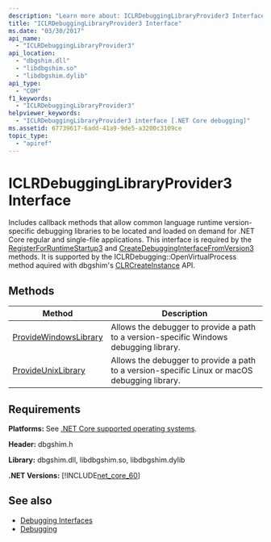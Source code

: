 ```yaml
---
description: "Learn more about: ICLRDebuggingLibraryProvider3 Interface"
title: "ICLRDebuggingLibraryProvider3 Interface"
ms.date: "03/30/2017"
api_name: 
  - "ICLRDebuggingLibraryProvider3"
api_location: 
  - "dbgshim.dll"
  - "libdbgshim.so"
  - "libdbgshim.dylib"
api_type: 
  - "COM"
f1_keywords: 
  - "ICLRDebuggingLibraryProvider3"
helpviewer_keywords: 
  - "ICLRDebuggingLibraryProvider3 interface [.NET Core debugging]"
ms.assetid: 67739617-6add-41a9-9de5-a3200c3109ce
topic_type: 
  - "apiref"
---
```

# ICLRDebuggingLibraryProvider3 Interface

Includes callback methods that allow common language runtime version-specific debugging libraries to be located and loaded on demand for .NET Core regular and single-file applications. This interface is required by the [RegisterForRuntimeStartup3](registerforruntimestartup3-function.md) and [CreateDebuggingInterfaceFromVersion3](createdebugginginterfacefromversion3-function.md) methods. It is supported by the ICLRDebugging::OpenVirtualProcess method aquired with dbgshim's [CLRCreateInstance](clrcreateinstance-function.md) API.
  
## Methods  
  
|Method|Description|  
|------------|-----------------|  
|[ProvideWindowsLibrary](iclrdebugginglibraryprovider3-providewindowslibrary-method.md)|Allows the debugger to provide a path to a version-specific Windows debugging library.|
|[ProvideUnixLibrary](iclrdebugginglibraryprovider3-provideunixlibrary-method.md)|Allows the debugger to provide a path to a version-specific Linux or macOS debugging library.|
  
## Requirements  

 **Platforms:** See [.NET Core supported operating systems](../../../core/install/windows.md?pivots=os-windows).  
  
 **Header:** dbgshim.h  
  
 **Library:** dbgshim.dll, libdbgshim.so, libdbgshim.dylib  
  
 **.NET Versions:** [!INCLUDE[net_core_60](../../../../includes/net-core-60-md.md)]

## See also

- [Debugging Interfaces](debugging-interfaces.md)
- [Debugging](index.md)
